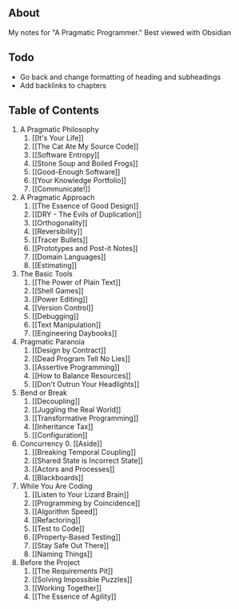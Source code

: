 ## About
My notes for "A Pragmatic Programmer." Best viewed with Obsidian
## Todo
 * Go back and change formatting of heading and subheadings
 * Add backlinks to chapters
## Table of Contents
1. A Pragmatic Philosophy
	1. [[It's Your Life]]
	2. [[The Cat Ate My Source Code]]
	3. [[Software Entropy]]
	4. [[Stone Soup and Boiled Frogs]]
	5. [[Good-Enough Software]]
	6. [[Your Knowledge Portfolio]]
	7. [[Communicate!]]
2. A Pragmatic Approach
	1. [[The Essence of Good Design]]
	2. [[DRY - The Evils of Duplication]]
	3. [[Orthogonality]]
	4. [[Reversibility]]
	5. [[Tracer Bullets]]
	6. [[Prototypes and Post-it Notes]]
	7. [[Domain Languages]]
	8. [[Estimating]]
3. The Basic Tools
	1. [[The Power of Plain Text]]
	2. [[Shell Games]]
	3. [[Power Editing]]
	4. [[Version Control]]
	5. [[Debugging]]
	6. [[Text Manipulation]]
	7. [[Engineering Daybooks]]
4. Pragmatic Paranoia
	1. [[Design by Contract]]
	2. [[Dead Program Tell No Lies]]
	3. [[Assertive Programming]]
	4. [[How to Balance Resources]]
	5. [[Don't Outrun Your Headlights]]
5. Bend or Break
	1. [[Decoupling]]
	2. [[Juggling the Real World]]
	3. [[Transformative Programming]]
	4. [[Inheritance Tax]]
	5. [[Configuration]]
6. Concurrency
	0. [[Aside]]
	1. [[Breaking Temporal Coupling]]
	2. [[Shared State is Incorrect State]]
	3. [[Actors and Processes]]
	4. [[Blackboards]]
7. While You Are Coding
	1. [[Listen to Your Lizard Brain]]
	2. [[Programming by Coincidence]]
	3. [[Algorithm Speed]]
	4. [[Refactoring]]
	5. [[Test to Code]]
	6. [[Property-Based Testing]]
	7. [[Stay Safe Out There]]
	8. [[Naming Things]]
8. Before the Project
	1. [[The Requirements Pit]]
	2. [[Solving Impossible Puzzles]]
	3. [[Working Together]]
	4. [[The Essence of Agility]]